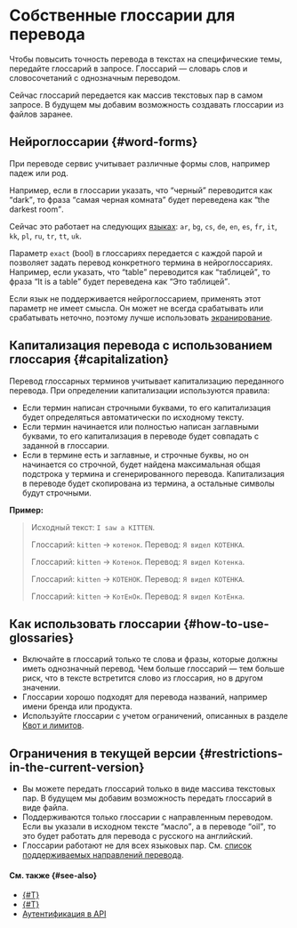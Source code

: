 # Собственные глоссарии для перевода

Чтобы повысить точность перевода в текстах на специфические темы, передайте глоссарий в запросе. Глоссарий — словарь слов и словосочетаний с однозначным переводом.

Сейчас глоссарий передается как массив текстовых пар в самом запросе. В будущем мы добавим возможность создавать глоссарии из файлов заранее.

## Нейроглоссарии {#word-forms}

При переводе сервис учитывает различные формы слов, например падеж или род.

Например, если в глоссарии указать, что <q>черный</q> переводится как <q>dark</q>, то фраза <q>самая черная комната</q> будет переведена как <q>the darkest room</q>.

Сейчас это работает на следующих [языках](supported-languages.md): `ar`, `bg`, `cs`, `de`, `en`, `es`, `fr`, `it`, `kk`, `pl`, `ru`, `tr`, `tt`, `uk`.

Параметр `exact` (bool) в глоссариях передается с каждой парой и позволяет задать перевод конкретного термина в нейроглоссариях. Например, если указать, что <q>table</q> переводится как <q>таблицей</q>, то фраза <q>It is a table</q> будет переведена как <q>Это таблицей</q>.

Если язык не поддерживается нейроглоссарием, применять этот параметр не имеет смысла. Он может не всегда срабатывать или срабатывать неточно, поэтому лучше использовать [экранирование](../operations/better-quality.md#screen).

## Капитализация перевода с использованием глоссария {#capitalization}

Перевод глоссарных терминов учитывает капитализацию переданного перевода. При определении капитализации используются правила:

* Если термин написан строчными буквами, то его капитализация будет определяться автоматически по исходному тексту.
* Если термин начинается или полностью написан заглавными буквами, то его капитализация в переводе будет совпадать с заданной в глоссарии.
* Если в термине есть и заглавные, и строчные буквы, но он начинается со строчной, будет найдена максимальная общая подстрока у термина и сгенерированного перевода. Капитализация в переводе будет скопирована из термина, а остальные символы будут строчными.

**Пример:**

> Исходный текст: `I saw a KITTEN`.
> 
> Глоссарий: `kitten` → `котенок`.
> Перевод: `Я видел КОТЕНКА`.
> 
> Глоссарий: `kitten` → `Котенок`.
> Перевод: `Я видел Котенка`.
> 
> Глоссарий: `kitten` → `КОТЕНОК`.
> Перевод: `Я видел КОТЕНКА`.
> 
> Глоссарий: `kitten` → `КотЕнОк`.
> Перевод: `Я видел КотЕнка`.

## Как использовать глоссарии {#how-to-use-glossaries}

* Включайте в глоссарий только те слова и фразы, которые должны иметь однозначный перевод. Чем больше глоссарий — тем больше риск, что в тексте встретится слово из глоссария, но в другом значении.
* Глоссарии хорошо подходят для перевода названий, например имени бренда или продукта.
* Используйте глоссарии с учетом ограничений, описанных в разделе [Квот и лимитов](../../translate/concepts/limits#translate-limits).

## Ограничения в текущей версии {#restrictions-in-the-current-version}

* Вы можете передать глоссарий только в виде массива текстовых пар. В будущем мы добавим возможность передать глоссарий в виде файла.
* Поддерживаются только глоссарии с направленным переводом. Если вы указали в исходном тексте <q>масло</q>, а в переводе <q>oil</q>, то это будет работать для перевода с русского на английский.
* Глоссарии работают не для всех языковых пар. См. [список поддерживаемых направлений перевода](glossary-supported-pairs.md).

#### См. также {#see-also}

* [{#T}](glossary-supported-pairs.md)
* [{#T}](../operations/better-quality.md#with-glossary)
* [Аутентификация в API](../api-ref/authentication.md)